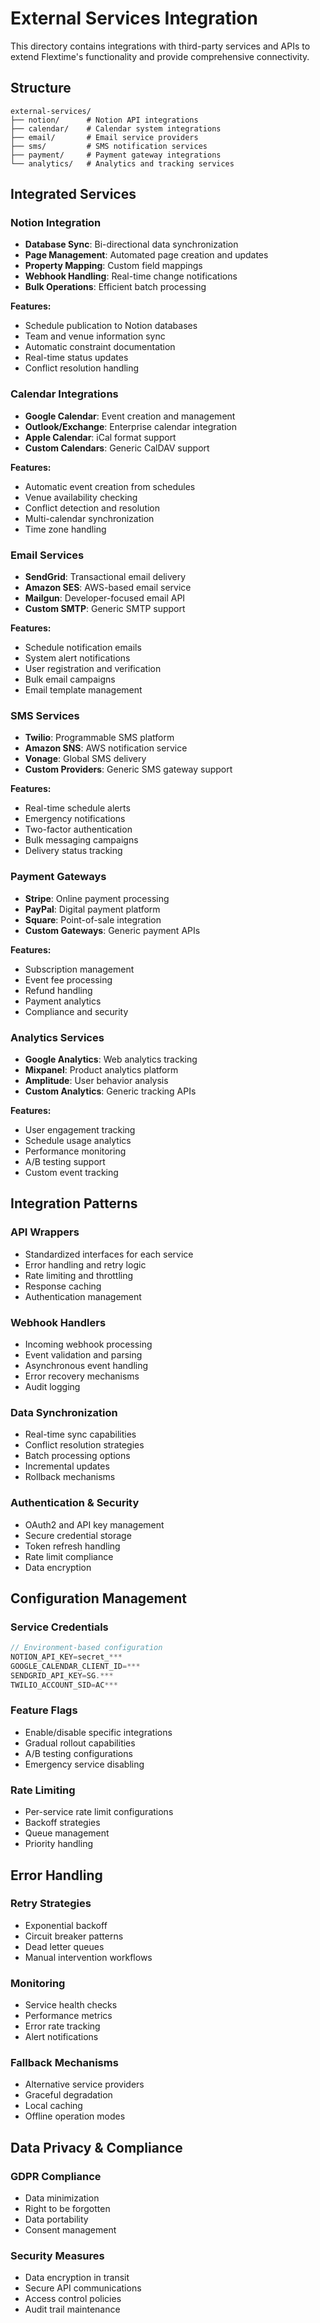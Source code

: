 # External Services Integration

This directory contains integrations with third-party services and APIs to extend Flextime's functionality and provide comprehensive connectivity.

## Structure

```
external-services/
├── notion/      # Notion API integrations
├── calendar/    # Calendar system integrations
├── email/       # Email service providers
├── sms/         # SMS notification services
├── payment/     # Payment gateway integrations
└── analytics/   # Analytics and tracking services
```

## Integrated Services

### Notion Integration
- **Database Sync**: Bi-directional data synchronization
- **Page Management**: Automated page creation and updates
- **Property Mapping**: Custom field mappings
- **Webhook Handling**: Real-time change notifications
- **Bulk Operations**: Efficient batch processing

**Features:**
- Schedule publication to Notion databases
- Team and venue information sync
- Automatic constraint documentation
- Real-time status updates
- Conflict resolution handling

### Calendar Integrations
- **Google Calendar**: Event creation and management
- **Outlook/Exchange**: Enterprise calendar integration
- **Apple Calendar**: iCal format support
- **Custom Calendars**: Generic CalDAV support

**Features:**
- Automatic event creation from schedules
- Venue availability checking
- Conflict detection and resolution
- Multi-calendar synchronization
- Time zone handling

### Email Services
- **SendGrid**: Transactional email delivery
- **Amazon SES**: AWS-based email service
- **Mailgun**: Developer-focused email API
- **Custom SMTP**: Generic SMTP support

**Features:**
- Schedule notification emails
- System alert notifications
- User registration and verification
- Bulk email campaigns
- Email template management

### SMS Services
- **Twilio**: Programmable SMS platform
- **Amazon SNS**: AWS notification service
- **Vonage**: Global SMS delivery
- **Custom Providers**: Generic SMS gateway support

**Features:**
- Real-time schedule alerts
- Emergency notifications
- Two-factor authentication
- Bulk messaging campaigns
- Delivery status tracking

### Payment Gateways
- **Stripe**: Online payment processing
- **PayPal**: Digital payment platform
- **Square**: Point-of-sale integration
- **Custom Gateways**: Generic payment APIs

**Features:**
- Subscription management
- Event fee processing
- Refund handling
- Payment analytics
- Compliance and security

### Analytics Services
- **Google Analytics**: Web analytics tracking
- **Mixpanel**: Product analytics platform
- **Amplitude**: User behavior analysis
- **Custom Analytics**: Generic tracking APIs

**Features:**
- User engagement tracking
- Schedule usage analytics
- Performance monitoring
- A/B testing support
- Custom event tracking

## Integration Patterns

### API Wrappers
- Standardized interfaces for each service
- Error handling and retry logic
- Rate limiting and throttling
- Response caching
- Authentication management

### Webhook Handlers
- Incoming webhook processing
- Event validation and parsing
- Asynchronous event handling
- Error recovery mechanisms
- Audit logging

### Data Synchronization
- Real-time sync capabilities
- Conflict resolution strategies
- Batch processing options
- Incremental updates
- Rollback mechanisms

### Authentication & Security
- OAuth2 and API key management
- Secure credential storage
- Token refresh handling
- Rate limit compliance
- Data encryption

## Configuration Management

### Service Credentials
```javascript
// Environment-based configuration
NOTION_API_KEY=secret_***
GOOGLE_CALENDAR_CLIENT_ID=***
SENDGRID_API_KEY=SG.***
TWILIO_ACCOUNT_SID=AC***
```

### Feature Flags
- Enable/disable specific integrations
- Gradual rollout capabilities
- A/B testing configurations
- Emergency service disabling

### Rate Limiting
- Per-service rate limit configurations
- Backoff strategies
- Queue management
- Priority handling

## Error Handling

### Retry Strategies
- Exponential backoff
- Circuit breaker patterns
- Dead letter queues
- Manual intervention workflows

### Monitoring
- Service health checks
- Performance metrics
- Error rate tracking
- Alert notifications

### Fallback Mechanisms
- Alternative service providers
- Graceful degradation
- Local caching
- Offline operation modes

## Data Privacy & Compliance

### GDPR Compliance
- Data minimization
- Right to be forgotten
- Data portability
- Consent management

### Security Measures
- Data encryption in transit
- Secure API communications
- Access control policies
- Audit trail maintenance